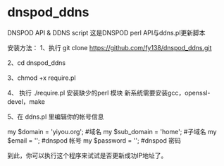 # dnspod_ddns
DNSPOD API &amp; DDNS script
这是DNSPOD perl API与ddns.pl更新脚本

安装方法：
1、执行
git clone https://github.com/fy138/dnspod_ddns.git

2、cd dnspod_ddns

3、chmod +x require.pl

4、 执行 ./require.pl 安装缺少的perl 模块
新系统需要安装gcc，openssl-devel，make 

5、在 ddns.pl 里编辑你的帐号信息

my $domain      = 'yiyou.org';  #域名
my $sub_domain  = 'home';       #子域名
my $email       = ''; #dnspod 帐号
my $password    = ''; #dnspod 密码

到此，你可以执行这个程序来试试是否更新成功IP地址了。
